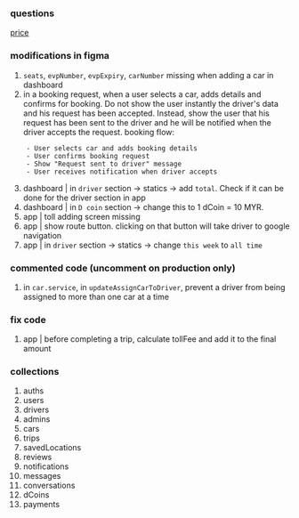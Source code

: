 ### questions

[price
](https://docs.google.com/document/d/1Fwrt3zfrWVLZaNet_pcU5jgZWq8KcqivnKhmnloRbvk/edit?tab=t.0)

### modifications in figma

1. `seats`, `evpNumber`, `evpExpiry`, `carNumber` missing when adding a car in dashboard
2. in a booking request, when a user selects a car, adds details and confirms for booking. Do not show the user instantly the driver's data and his request has been accepted. Instead, show the user that his request has been sent to the driver and he will be notified when the driver accepts the request.
   booking flow:

```
    - User selects car and adds booking details
    - User confirms booking request
    - Show "Request sent to driver" message
    - User receives notification when driver accepts
```

3. dashboard | in `driver` section -> statics -> add `total`. Check if it can be done for the driver section in app
4. dashboard | in `D coin` section -> change this to 1 dCoin = 10 MYR.
5. app | toll adding screen missing
6. app | show route button. clicking on that button will take driver to google navigation
7. app | in `driver` section -> statics -> change `this week` to `all time`

### commented code (uncomment on production only)

1. in `car.service`, in `updateAssignCarToDriver`, prevent a driver from being assigned to more than one car at a time

### fix code

1. app | before completing a trip, calculate tollFee and add it to the final amount

### collections

1. auths
2. users
3. drivers
4. admins
5. cars
6. trips
7. savedLocations
8. reviews
9. notifications
10. messages
11. conversations
12. dCoins
13. payments
